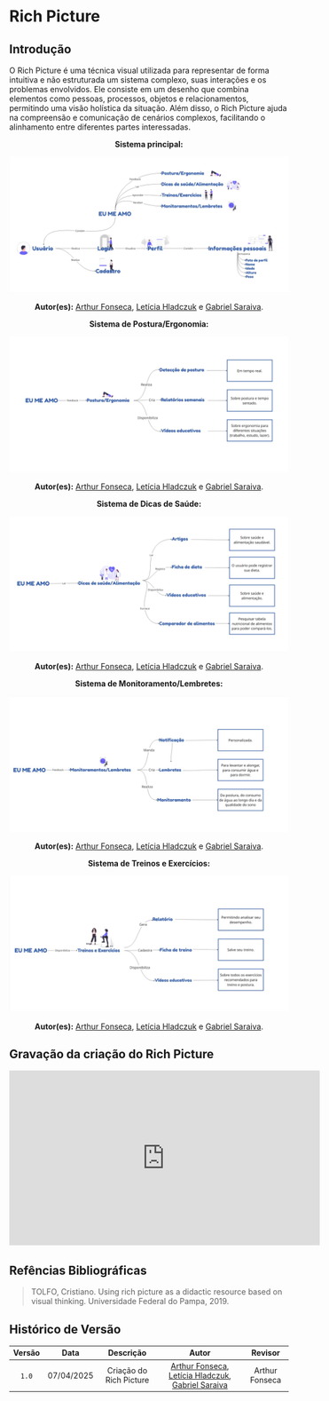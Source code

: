 # __Rich Picture__

## __Introdução__

O Rich Picture é uma técnica visual utilizada para representar de forma intuitiva e não estruturada um sistema complexo, suas interações e os problemas envolvidos. Ele consiste em um desenho que combina elementos como pessoas, processos, objetos e relacionamentos, permitindo uma visão holística da situação. Além disso, o Rich Picture ajuda na compreensão e comunicação de cenários complexos, facilitando o alinhamento entre diferentes partes interessadas.

<center>

__Sistema principal:__

![Frame 1](../assets/rich_picture/rp_siteprincipal.jpg)

__Autor(es):__ [Arthur Fonseca](), [Letícia Hladczuk]() e [Gabriel Saraiva]().

__Sistema de Postura/Ergonomia:__

![Frame 2](../assets/rich_picture/rp_posturaergonomia.jpg)

__Autor(es):__ [Arthur Fonseca](), [Letícia Hladczuk]() e [Gabriel Saraiva]().

__Sistema de Dicas de Saúde:__

![Frame 3](../assets/rich_picture/rp_dicas.jpg)

__Autor(es):__ [Arthur Fonseca](), [Letícia Hladczuk]() e [Gabriel Saraiva]().

__Sistema de Monitoramento/Lembretes:__

![Frame 4](../assets/rich_picture/rp_monitoramento_lembretes.jpg)

__Autor(es):__ [Arthur Fonseca](), [Letícia Hladczuk]() e [Gabriel Saraiva]().

__Sistema de Treinos e Exercícios:__

![Frame 5](../assets/rich_picture/rp_treino_exercicio.jpg)

__Autor(es):__ [Arthur Fonseca](), [Letícia Hladczuk]() e [Gabriel Saraiva]().


</center>

## __Gravação da criação do Rich Picture__

<center>

<iframe width="560" height="315" src="https://youtu.be/nJbmMnCe5Co" title="YouTube video player" frameborder="0" allow="accelerometer; autoplay; clipboard-write; encrypted-media; gyroscope; picture-in-picture; web-share" referrerpolicy="strict-origin-when-cross-origin" allowfullscreen></iframe>

</center>

## __Refências Bibliográficas__

> TOLFO, Cristiano. Using rich picture as a didactic resource based on visual thinking. Universidade Federal do Pampa, 2019.

## Histórico de Versão

| Versão | Data | Descrição | Autor | Revisor
|:-:|:-:|:-:|:-:|:-:|
|`1.0`| 07/04/2025 | Criação do Rich Picture | [Arthur Fonseca](https://github.com/arthurfonsecaa), [Letícia Hladczuk](https://github.com/HladczukLe), [Gabriel Saraiva]() | Arthur Fonseca|

